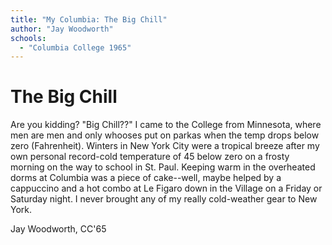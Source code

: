 ```yaml
---
title: "My Columbia: The Big Chill"
author: "Jay Woodworth"
schools:
  - "Columbia College 1965"
---
```


# The Big Chill

Are you kidding?  "Big Chill??"  I came to the College from Minnesota, where men are men and only whooses put on parkas when the temp drops below zero (Fahrenheit).  Winters in New York City were a tropical breeze after my own personal record-cold temperature of 45 below zero on a frosty morning on the way to school in St. Paul.  Keeping warm in the overheated dorms at Columbia was a piece of cake--well, maybe helped by a cappuccino and a hot combo at Le Figaro down in the Village on a Friday or Saturday night.  I never brought any of my really cold-weather gear to New York.

Jay Woodworth, CC'65

